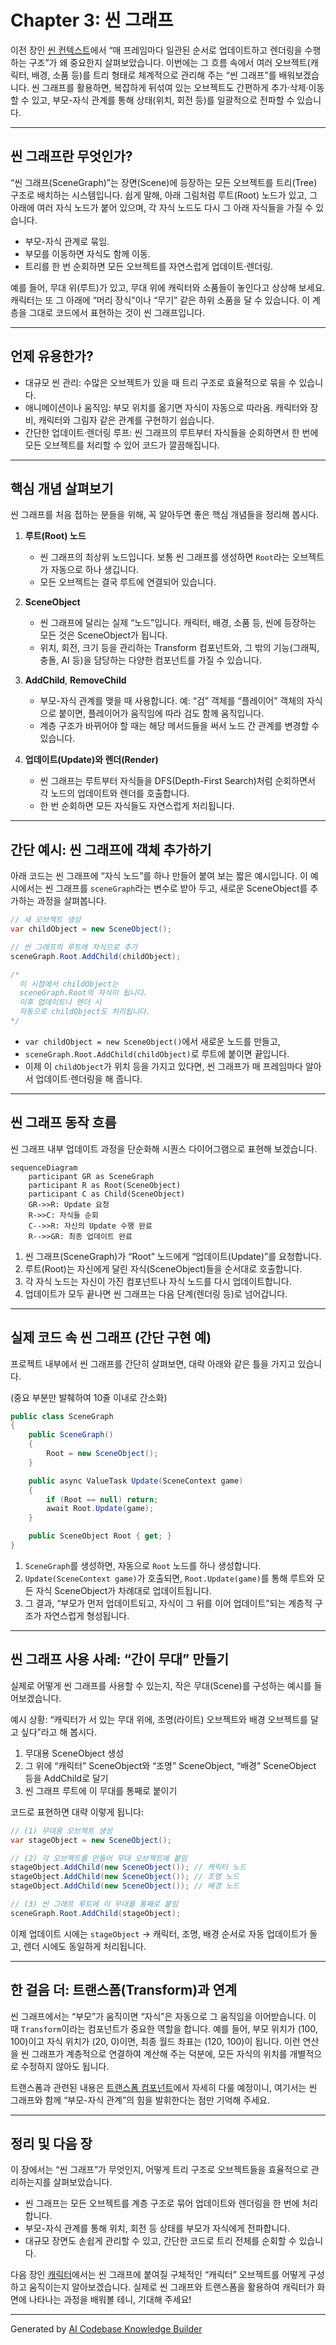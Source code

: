 # Chapter 3: 씬 그래프

이전 장인 [씬 컨텍스트](02_씬_컨텍스트_.md)에서 “매 프레임마다 일관된 순서로 업데이트하고 렌더링을 수행하는 구조”가 왜 중요한지 살펴보았습니다. 이번에는 그 흐름 속에서 여러 오브젝트(캐릭터, 배경, 소품 등)를 트리 형태로 체계적으로 관리해 주는 “씬 그래프”를 배워보겠습니다. 씬 그래프를 활용하면, 복잡하게 뒤섞여 있는 오브젝트도 간편하게 추가·삭제·이동할 수 있고, 부모-자식 관계를 통해 상태(위치, 회전 등)를 일괄적으로 전파할 수 있습니다.

---

## 씬 그래프란 무엇인가?

“씬 그래프(SceneGraph)”는 장면(Scene)에 등장하는 모든 오브젝트를 트리(Tree) 구조로 배치하는 시스템입니다. 쉽게 말해, 아래 그림처럼 루트(Root) 노드가 있고, 그 아래에 여러 자식 노드가 붙어 있으며, 각 자식 노드도 다시 그 아래 자식들을 가질 수 있습니다.

- 부모-자식 관계로 묶임.  
- 부모를 이동하면 자식도 함께 이동.  
- 트리를 한 번 순회하면 모든 오브젝트를 자연스럽게 업데이트·렌더링.

예를 들어, 무대 위(루트)가 있고, 무대 위에 캐릭터와 소품들이 놓인다고 상상해 보세요. 캐릭터는 또 그 아래에 “머리 장식”이나 “무기” 같은 하위 소품을 달 수 있습니다. 이 계층을 그대로 코드에서 표현하는 것이 씬 그래프입니다.

---

## 언제 유용한가?

- 대규모 씬 관리: 수많은 오브젝트가 있을 때 트리 구조로 효율적으로 묶을 수 있습니다.  
- 애니메이션이나 움직임: 부모 위치를 옮기면 자식이 자동으로 따라옴. 캐릭터와 장비, 캐릭터와 그림자 같은 관계를 구현하기 쉽습니다.  
- 간단한 업데이트·렌더링 루프: 씬 그래프의 루트부터 자식들을 순회하면서 한 번에 모든 오브젝트를 처리할 수 있어 코드가 깔끔해집니다.

---

## 핵심 개념 살펴보기

씬 그래프를 처음 접하는 분들을 위해, 꼭 알아두면 좋은 핵심 개념들을 정리해 봅시다.

1. **루트(Root) 노드**  
   - 씬 그래프의 최상위 노드입니다. 보통 씬 그래프를 생성하면 `Root`라는 오브젝트가 자동으로 하나 생깁니다.  
   - 모든 오브젝트는 결국 루트에 연결되어 있습니다.

2. **SceneObject**  
   - 씬 그래프에 달리는 실제 “노드”입니다. 캐릭터, 배경, 소품 등, 씬에 등장하는 모든 것은 SceneObject가 됩니다.  
   - 위치, 회전, 크기 등을 관리하는 Transform 컴포넌트와, 그 밖의 기능(그래픽, 충돌, AI 등)을 담당하는 다양한 컴포넌트를 가질 수 있습니다.

3. **AddChild**, **RemoveChild**  
   - 부모-자식 관계를 맺을 때 사용합니다. 예: “검” 객체를 “플레이어” 객체의 자식으로 붙이면, 플레이어가 움직임에 따라 검도 함께 움직입니다.  
   - 계층 구조가 바뀌어야 할 때는 해당 메서드들을 써서 노드 간 관계를 변경할 수 있습니다.

4. **업데이트(Update)와 렌더(Render)**  
   - 씬 그래프는 루트부터 자식들을 DFS(Depth-First Search)처럼 순회하면서 각 노드의 업데이트와 렌더를 호출합니다.  
   - 한 번 순회하면 모든 자식들도 자연스럽게 처리됩니다.

---

## 간단 예시: 씬 그래프에 객체 추가하기

아래 코드는 씬 그래프에 “자식 노드”를 하나 만들어 붙여 보는 짧은 예시입니다. 이 예시에서는 씬 그래프를 `sceneGraph`라는 변수로 받아 두고, 새로운 SceneObject를 추가하는 과정을 살펴봅니다.

```csharp
// 새 오브젝트 생성
var childObject = new SceneObject();

// 씬 그래프의 루트에 자식으로 추가
sceneGraph.Root.AddChild(childObject);

/*
  이 시점에서 childObject는
  sceneGraph.Root의 자식이 됩니다.
  이후 업데이트나 렌더 시
  자동으로 childObject도 처리됩니다.
*/
```

- `var childObject = new SceneObject()`에서 새로운 노드를 만들고,  
- `sceneGraph.Root.AddChild(childObject)`로 루트에 붙이면 끝입니다.  
- 이제 이 `childObject`가 위치 등을 가지고 있다면, 씬 그래프가 매 프레임마다 알아서 업데이트·렌더링을 해 줍니다.

---

## 씬 그래프 동작 흐름

씬 그래프 내부 업데이트 과정을 단순화해 시퀀스 다이어그램으로 표현해 보겠습니다.

```mermaid
sequenceDiagram
    participant GR as SceneGraph
    participant R as Root(SceneObject)
    participant C as Child(SceneObject)
    GR->>R: Update 요청
    R->>C: 자식들 순회
    C-->>R: 자신의 Update 수행 완료
    R-->>GR: 최종 업데이트 완료
```

1. 씬 그래프(SceneGraph)가 “Root” 노드에게 “업데이트(Update)”를 요청합니다.  
2. 루트(Root)는 자신에게 달린 자식(SceneObject)들을 순서대로 호출합니다.  
3. 각 자식 노드는 자신이 가진 컴포넌트나 자식 노드를 다시 업데이트합니다.  
4. 업데이트가 모두 끝나면 씬 그래프는 다음 단계(렌더링 등)로 넘어갑니다.

---

## 실제 코드 속 씬 그래프 (간단 구현 예)

프로젝트 내부에서 씬 그래프를 간단히 살펴보면, 대략 아래와 같은 틀을 가지고 있습니다.

(중요 부분만 발췌하여 10줄 이내로 간소화)

```csharp
public class SceneGraph
{
    public SceneGraph()
    {
        Root = new SceneObject();
    }

    public async ValueTask Update(SceneContext game)
    {
        if (Root == null) return;
        await Root.Update(game);
    }

    public SceneObject Root { get; }
}
```

1. `SceneGraph`를 생성하면, 자동으로 `Root` 노드를 하나 생성합니다.  
2. `Update(SceneContext game)`가 호출되면, `Root.Update(game)`를 통해 루트와 모든 자식 SceneObject가 차례대로 업데이트됩니다.  
3. 그 결과, “부모가 먼저 업데이트되고, 자식이 그 뒤를 이어 업데이트”되는 계층적 구조가 자연스럽게 형성됩니다.

---

## 씬 그래프 사용 사례: “간이 무대” 만들기

실제로 어떻게 씬 그래프를 사용할 수 있는지, 작은 무대(Scene)를 구성하는 예시를 들어보겠습니다.  

예시 상황: “캐릭터가 서 있는 무대 위에, 조명(라이트) 오브젝트와 배경 오브젝트를 달고 싶다”라고 해 봅시다.

1) 무대용 SceneObject 생성  
2) 그 위에 “캐릭터” SceneObject와 “조명” SceneObject, “배경” SceneObject 등을 AddChild로 달기  
3) 씬 그래프 루트에 이 무대를 통째로 붙이기  

코드로 표현하면 대략 이렇게 됩니다:

```csharp
// (1) 무대용 오브젝트 생성
var stageObject = new SceneObject();

// (2) 각 오브젝트를 만들어 무대 오브젝트에 붙임
stageObject.AddChild(new SceneObject()); // 캐릭터 노드
stageObject.AddChild(new SceneObject()); // 조명 노드
stageObject.AddChild(new SceneObject()); // 배경 노드

// (3) 씬 그래프 루트에 이 무대를 통째로 붙임
sceneGraph.Root.AddChild(stageObject);
```

이제 업데이트 시에는 `stageObject` -> 캐릭터, 조명, 배경 순서로 자동 업데이트가 돌고, 렌더 시에도 동일하게 처리됩니다.

---

## 한 걸음 더: 트랜스폼(Transform)과 연계

씬 그래프에서는 “부모”가 움직이면 “자식”은 자동으로 그 움직임을 이어받습니다. 이 때 `Transform`이라는 컴포넌트가 중요한 역할을 합니다. 예를 들어, 부모 위치가 (100, 100)이고 자식 위치가 (20, 0)이면, 최종 월드 좌표는 (120, 100)이 됩니다. 이런 연산을 씬 그래프가 계층적으로 연결하여 계산해 주는 덕분에, 모든 자식의 위치를 개별적으로 수정하지 않아도 됩니다.

트랜스폼과 관련된 내용은 [트랜스폼 컴포넌트](06_트랜스폼_컴포넌트_.md)에서 자세히 다룰 예정이니, 여기서는 씬 그래프와 함께 “부모-자식 관계”의 힘을 발휘한다는 점만 기억해 주세요.

---

## 정리 및 다음 장

이 장에서는 “씬 그래프”가 무엇인지, 어떻게 트리 구조로 오브젝트들을 효율적으로 관리하는지를 살펴보았습니다.  

- 씬 그래프는 모든 오브젝트를 계층 구조로 묶어 업데이트와 렌더링을 한 번에 처리합니다.  
- 부모-자식 관계를 통해 위치, 회전 등 상태를 부모가 자식에게 전파합니다.  
- 대규모 장면도 손쉽게 관리할 수 있고, 간단한 코드로 트리 전체를 순회할 수 있습니다.

다음 장인 [캐릭터](04_캐릭터_.md)에서는 씬 그래프에 붙여질 구체적인 “캐릭터” 오브젝트를 어떻게 구성하고 움직이는지 알아보겠습니다. 실제로 씬 그래프와 트랜스폼을 활용하여 캐릭터가 화면에 나타나는 과정을 배워볼 테니, 기대해 주세요!

---

Generated by [AI Codebase Knowledge Builder](https://github.com/The-Pocket/Tutorial-Codebase-Knowledge)